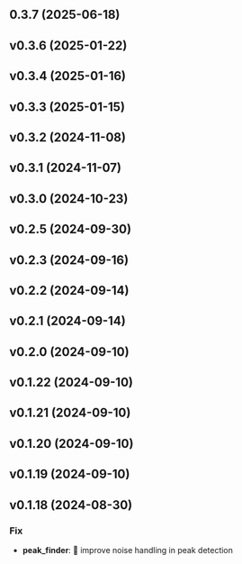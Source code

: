 ## 0.3.7 (2025-06-18)

## v0.3.6 (2025-01-22)

## v0.3.4 (2025-01-16)

## v0.3.3 (2025-01-15)

## v0.3.2 (2024-11-08)

## v0.3.1 (2024-11-07)

## v0.3.0 (2024-10-23)

## v0.2.5 (2024-09-30)

## v0.2.3 (2024-09-16)

## v0.2.2 (2024-09-14)

## v0.2.1 (2024-09-14)

## v0.2.0 (2024-09-10)

## v0.1.22 (2024-09-10)

## v0.1.21 (2024-09-10)

## v0.1.20 (2024-09-10)

## v0.1.19 (2024-09-10)

## v0.1.18 (2024-08-30)

### Fix

- **peak_finder**: 🐛 improve noise handling in peak detection
